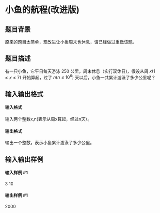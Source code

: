 
# 小鱼的航程(改进版)
## 题目背景
原来的题目太简单，现改进让小鱼周末也休息，请已经做过重做该题。

## 题目描述
有一只小鱼，它平日每天游泳 250 公里，周末休息（实行双休日)，假设从周 $x(1\le x \le 7)$ 开始算起，过了 $n(n\le 10^6)$ 天以后，小鱼一共累计游泳了多少公里呢？
## 输入输出格式
#### 输入格式

输入两个整数x,n(表示从周x算起，经过n天）。

#### 输出格式

输出一个整数，表示小鱼累计游泳了多少公里。

## 输入输出样例
#### 输入样例 #1
3 10
#### 输出样例 #1
2000
